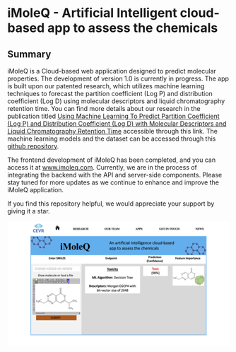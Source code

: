 # iMoleQ - Artificial Intelligent cloud-based app to assess the chemicals
## Summary
iMoleQ is a Cloud-based web application designed to predict molecular properties. The development of version 1.0 is currently in progress. The app is built upon our patented research, which utilizes machine learning techniques to forecast the partition coefficient (Log P) and distribution coefficient (Log D) using molecular descriptors and liquid chromatography retention time. You can find more details about our research in the publication titled [Using Machine Learning To Predict Partition Coefficient (Log P) and Distribution Coefficient (Log D) with Molecular Descriptors and Liquid Chromatography Retention Time](https://pubs.acs.org/doi/10.1021/acs.jcim.2c01373) accessible through this link. The machine learning models and the dataset can be accessed through this [github repository](https://github.com/jamesleocodes/p_chem_CEVR.git).

The frontend development of iMoleQ has been completed, and you can access it at www.imoleq.com. Currently, we are in the process of integrating the backend with the API and server-side components. Please stay tuned for more updates as we continue to enhance and improve the iMoleQ application.

If you find this repository helpful, we would appreciate your support by giving it a star.

<img width="697" alt="Screenshot 2023-03-19 at 11 29 44 PM" src="https://github.com/jamesleocodes/iMoleQ/blob/master/presentation.png">
